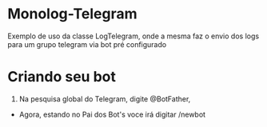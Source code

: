 # Monolog-Telegram
Exemplo de uso da classe LogTelegram, onde  a mesma faz o envio dos logs para um grupo telegram via bot pré configurado

# Criando seu bot
1. Na pesquisa global do Telegram, digite @BotFather,
- Agora, estando no Pai dos Bot's voce irá digitar /newbot
